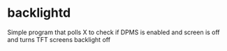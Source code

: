 # backlightd
Simple program that polls X to check if DPMS is enabled and screen is off and turns TFT screens backlight off
